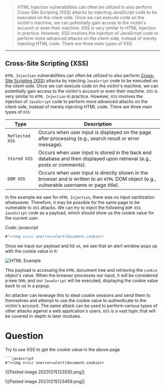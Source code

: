 > HTML Injection vulnerabilities can often be utilized to also perform Cross-Site Scripting (XSS) attacks by injecting JavaScript code to be executed on the client-side. Once we can execute code on the victim's machine, we can potentially gain access to the victim's account or even their machine. XSS is very similar to HTML Injection in practice. However, XSS involves the injection of JavaScript code to perform more advanced attacks on the client-side, instead of merely injecting HTML code. There are three main types of XSS:

---
## Cross-Site Scripting (XSS)

`HTML Injection` vulnerabilities can often be utilized to also perform [Cross-Site Scripting (XSS)](https://owasp.org/www-community/attacks/xss/) attacks by injecting `JavaScript` code to be executed on the client-side. Once we can execute code on the victim's machine, we can potentially gain access to the victim's account or even their machine. `XSS` is very similar to `HTML Injection` in practice. However, `XSS` involves the injection of `JavaScript` code to perform more advanced attacks on the client-side, instead of merely injecting HTML code. There are three main types of `XSS`:

| Type | Description |
| --- | --- |
| `Reflected XSS` | Occurs when user input is displayed on the page after processing (e.g., search result or error message). |
| `Stored XSS` | Occurs when user input is stored in the back end database and then displayed upon retrieval (e.g., posts or comments). |
| `DOM XSS` | Occurs when user input is directly shown in the browser and is written to an `HTML` DOM object (e.g., vulnerable username or page title). |

In the example we saw for `HTML Injection`, there was no input sanitization whatsoever. Therefore, it may be possible for the same page to be vulnerable to `XSS` attacks. We can try to inject the following `DOM XSS` `JavaScript` code as a payload, which should show us the cookie value for the current user:

Code: javascript

```javascript
#"><img src=/ onerror=alert(document.cookie)>
```

Once we input our payload and hit `ok`, we see that an alert window pops up with the cookie value in it:

![HTML Example](HTB%20Enterprise/web_apps_xss_2.jpg)

This payload is accessing the `HTML` document tree and retrieving the `cookie` object's value. When the browser processes our input, it will be considered a new `DOM`, and our `JavaScript` will be executed, displaying the cookie value back to us in a popup.

An attacker can leverage this to steal cookie sessions and send them to themselves and attempt to use the cookie value to authenticate to the victim's account. The same attack can be used to perform various types of other attacks against a web application's users. `XSS` is a vast topic that will be covered in-depth in later modules.

# Question
Try to use XSS to get the cookie value in the above page
```
```javascript
#"><img src=/ onerror=alert(document.cookie)>
```

![[Pasted image 20231215123530.png]]

![[Pasted image 20231215123459.png]]